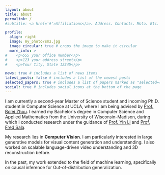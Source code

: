 ```yaml
---
layout: about
title: about
permalink: /
#subtitle: <a href='#'>Affiliations</a>. Address. Contacts. Moto. Etc.

profile:
  align: right
  image: my_photo/sm2.jpg
  image_circular: true # crops the image to make it circular
  more_info: >
#    <p>555 your office number</p>
#    <p>123 your address street</p>
#    <p>Your City, State 12345</p>

news: true # includes a list of news items
latest_posts: false # includes a list of the newest posts
selected_papers: true # includes a list of papers marked as "selected={true}"
social: true # includes social icons at the bottom of the page
---
```


I am currently a second-year Master of Science student and incoming Ph.D. student in Computer Science at UCLA, where I am being advised by [Prof. Bolei Zhou](https://boleizhou.github.io/). I earned my Bachelor's degree in Computer Science and Applied Mathematics from the University of Wisconsin-Madison, during which I conducted research under the guidance of [Prof. Yin Li](https://www.biostat.wisc.edu/~yli/) and [Prof. Fred Sala](https://pages.cs.wisc.edu/~fredsala/).

My research lies in **Computer Vision**. I am particularly interested in large generative models for visual content generation and understanding. I also worked on scalable language-driven video understanding and 3D reconstruction before. 

In the past, my work extended to the field of machine learning, specifically on causal inference for Out-of-distribution generalization.